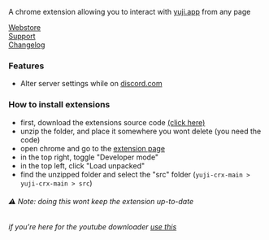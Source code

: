 A chrome extension allowing you to interact with [yuji.app](https://yuji.app/) from any page

[Webstore](https://yuji.app/crx/install)<br>
[Support](https://yuji.app/support)<br>
[Changelog](./changelog.md)<br>

### Features
- Alter server settings while on [discord.com](https://discord.com/app)
  
### How to install extensions
- first, download the extensions source code [(click here)](https://codeload.github.com/Metro420yt/yuji-crx/zip/refs/heads/main)
- unzip the folder, and place it somewhere you wont delete (you need the code)
- open chrome and go to the [extension page](chrome://extensions/)
- in the top right, toggle "Developer mode"
- in the top left, click "Load unpacked"
- find the unzipped folder and select the "src" folder (`yuji-crx-main > yuji-crx-main > src`)
###### ⚠ Note: doing this wont keep the extension up-to-date
###### if you're here for the youtube downloader [use this](https://ytdl.yuji.app/)
